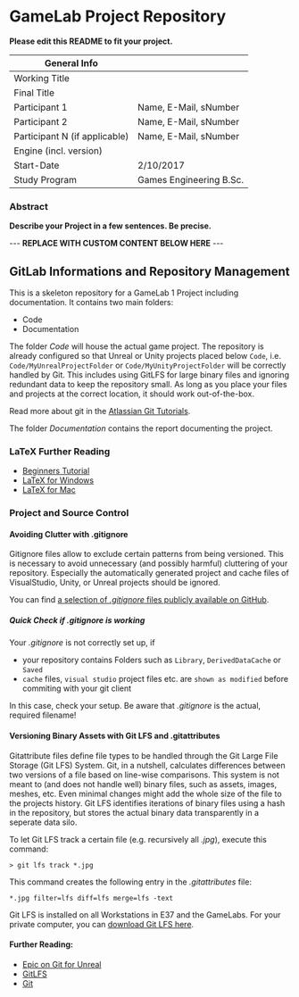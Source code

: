 # GameLab Project Repository

**Please edit this README to fit your project.**

|  General Info  | |
| ---|---|
| Working Title |  |
| Final Title |  |
| Participant 1 | Name, E-Mail, sNumber |
| Participant 2 | Name, E-Mail, sNumber |
| Participant N (if applicable) | Name, E-Mail, sNumber |
|Engine (incl. version) | |
|Start-Date| 2/10/2017 |
|Study Program| Games Engineering B.Sc.|

### Abstract

**Describe your Project in a few sentences.
Be precise.**

--- **REPLACE WITH CUSTOM CONTENT BELOW HERE** ---

## GitLab Informations and Repository Management

This is a skeleton repository for a GameLab 1 Project including documentation.
It contains two main folders:

- Code
- Documentation

The folder *Code* will house the actual game project.
The repository is already configured so that Unreal or Unity projects placed below `Code`, i.e. `Code/MyUnrealProjectFolder` or `Code/MyUnityProjectFolder` will be correctly handled by Git.
This includes using GitLFS for large binary files and ignoring redundant data to keep the repository small.
As long as you place your files and projects at the correct location, it should work out-of-the-box.

Read more about git in the [Atlassian Git Tutorials](https://de.atlassian.com/git).

The folder *Documentation* contains the report documenting the project. 

### LaTeX Further Reading
- [Beginners Tutorial](https://www.dante.de/tex/TeXAnfaenger.html)
- [LaTeX for Windows](https://www.miktex.org)
- [LaTeX for Mac](http://www.tug.org/mactex/)

### Project and Source Control

#### Avoiding Clutter with .gitignore
Gitignore files allow to exclude certain patterns from being versioned.
This is necessary to avoid unnecessary (and possibly harmful) cluttering of your repository.
Especially the automatically generated project and cache files of VisualStudio, Unity, or Unreal projects should be ignored.

You can find [a selection of *.gitignore* files publicly available on GitHub](https://github.com/github/gitignore).

##### Quick Check if .gitignore is working

Your *.gitignore* is not correctly set up, if
* your repository contains Folders such as `Library`, `DerivedDataCache` or `Saved`
* `cache` files, `visual studio` project files etc. are `shown as modified` before commiting with your git client

In this case, check your setup.
Be aware that *.gitignore* is the actual, required filename!


#### Versioning Binary Assets with Git LFS and .gitattributes
Gitattribute files define file types to be handled through the Git Large File Storage (Git LFS) System.
Git, in a nutshell, calculates differences between two versions of a file based on line-wise comparisons.
This system is not meant to (and does not handle well) binary files, such as assets, images, meshes, etc.
Even minimal changes might add the whole size of the file to the projects history.
Git LFS identifies iterations of binary files using a hash in the repository, but stores the actual binary data transparently in a seperate data silo.

To let Git LFS track a certain file (e.g. recursively all *.jpg*), execute this command:

	> git lfs track *.jpg

This command creates the following entry in the *.gitattributes* file:

	*.jpg filter=lfs diff=lfs merge=lfs -text


Git LFS is installed on all Workstations in E37 and the GameLabs.
For your private computer, you can [download Git LFS here](https://git-lfs.github.com/).


#### Further Reading: 
* [Epic on Git for Unreal](https://wiki.unrealengine.com/Git_source_control_(Tutorial)#Workarounds_for_dealing_with_binary_files_on_your_Git_repository)
* [GitLFS](https://www.git-lfs.com)
* [Git](https://www.git-scm.com)
